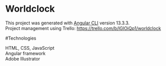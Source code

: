# Worldclock

This project was generated with [Angular CLI](https://github.com/angular/angular-cli) version 13.3.3. <br>
Project management using Trello: https://trello.com/b/lGlOiQp1/worldclock

#Technologies

HTML, CSS, JavaScript <br>
Angular framework <br>
Adobe Illustrator <br>

